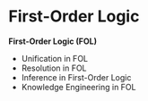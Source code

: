 # First-Order Logic

**First-Order Logic (FOL)**

* Unification in FOL
* Resolution in FOL
* Inference in First-Order Logic
* Knowledge Engineering in FOL
